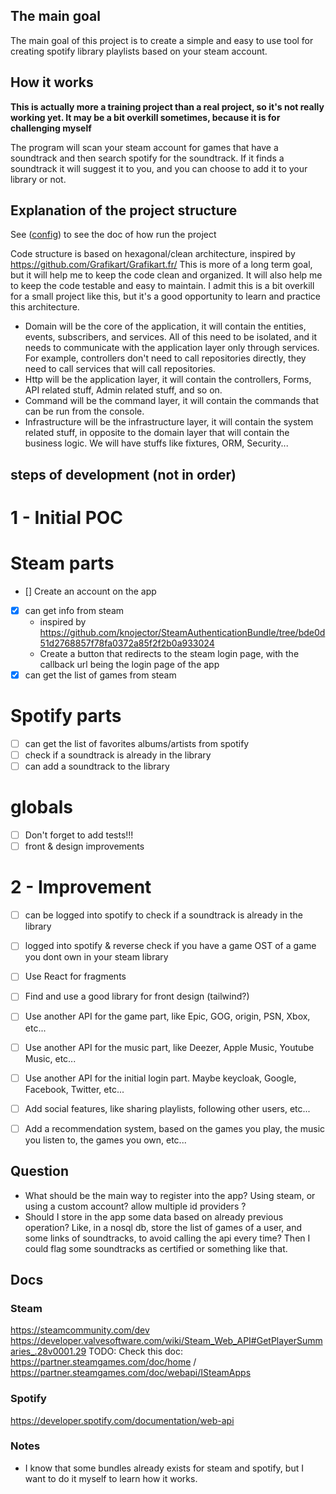 ## The main goal

The main goal of this project is to create a simple and easy to use tool for creating spotify library playlists based on your steam account. 

## How it works

**This is actually more a training project than a real project, so it's not really working yet. 
It may be a bit overkill sometimes, because it is for challenging myself**

The program will scan your steam account for games that have a soundtrack and then search spotify for the soundtrack. 
If it finds a soundtrack it will suggest it to you, and you can choose to add it to your library or not.

## Explanation of the project structure
See ([config](CONFIG.md)) to see the doc of how run the project

Code structure is based on hexagonal/clean architecture, inspired by https://github.com/Grafikart/Grafikart.fr/
This is more of a long term goal, but it will help me to keep the code clean and organized.
It will also help me to keep the code testable and easy to maintain.
I admit this is a bit overkill for a small project like this, but it's a good opportunity to learn and practice this architecture.
- Domain will be the core of the application, it will contain the entities, events, subscribers, and services. 
  All of this need to be isolated, and it needs to communicate with the application layer only through services.
  For example, controllers don't need to call repositories directly, they need to call services that will call repositories.
- Http will be the application layer, it will contain the controllers, Forms, API related stuff, Admin related stuff, and so on.
- Command will be the command layer, it will contain the commands that can be run from the console.
- Infrastructure will be the infrastructure layer, it will contain the system related stuff, in opposite to the domain layer that will contain the business logic. 
  We will have stuffs like fixtures, ORM, Security...
  
## steps of development (not in order)
# 1 - Initial POC
# Steam parts
- [] Create an account on the app 
- [x] can get info from steam
   - inspired by https://github.com/knojector/SteamAuthenticationBundle/tree/bde0d51d2768857f78fa0372a85f2f2b0a933024
   - Create a button that redirects to the steam login page, with the callback url being the login page of the app
- [x] can get the list of games from steam

# Spotify parts
- [ ] can get the list of favorites albums/artists from spotify
- [ ] check if a soundtrack is already in the library
- [ ] can add a soundtrack to the library

# globals
- [ ] Don't forget to add tests!!!
- [ ] front & design improvements

# 2 - Improvement
- [ ] can be logged into spotify to check if a soundtrack is already in the library
- [ ] logged into spotify & reverse check if you have a game OST of a game you dont own in your steam library
- [ ] Use React for fragments
- [ ] Find and use a good library for front design (tailwind?)
- [ ] Use another API for the game part, like Epic, GOG, origin, PSN, Xbox, etc...
- [ ] Use another API for the music part, like Deezer, Apple Music, Youtube Music, etc...
- [ ] Use another API for the initial login part. Maybe keycloak,  Google, Facebook, Twitter, etc...
- [ ] Add social features, like sharing playlists, following other users, etc...
- [ ] Add a recommendation system, based on the games you play, the music you listen to, the games you own, etc...


## Question
- What should be the main way to register into the app? Using steam, or using a custom account? allow multiple id providers ?
- Should I store in the app some data based on already previous operation? Like, in a nosql db, store the list of games of a user,
and some links of soundtracks, to avoid calling the api every time? Then I could flag some soundtracks as certified or something like that.

## Docs
### Steam
https://steamcommunity.com/dev
https://developer.valvesoftware.com/wiki/Steam_Web_API#GetPlayerSummaries_.28v0001.29
TODO: Check this doc: https://partner.steamgames.com/doc/home  / https://partner.steamgames.com/doc/webapi/ISteamApps
### Spotify
https://developer.spotify.com/documentation/web-api

### Notes
- I know that some bundles already exists for steam and spotify, but I want to do it myself to learn how it works.
